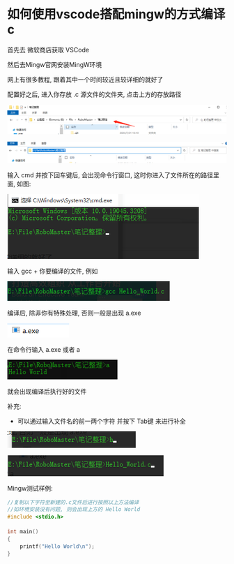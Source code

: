 # 如何使用vscode搭配mingw的方式编译c

首先去 微软商店获取  VSCode 

然后去Mingw官网安装MingW环境

网上有很多教程, 跟着其中一个时间较近且较详细的就好了

配置好之后,  进入你存放 .c 源文件的文件夹, 点击上方的存放路径

![image-20230722213428026](md_picture/image-20230722213428026.png)

![image-20230722213442178](md_picture/image-20230722213442178.png)

输入 cmd 并按下回车键后, 会出现命令行窗口, 这时你进入了文件所在的路径里面, 如图: 

![image-20230722213733790](md_picture/image-20230722213733790.png)

输入 gcc + 你要编译的文件, 例如

![image-20230722214116896](md_picture/image-20230722214116896.png)

编译后, 除非你有特殊处理, 否则一般是出现 a.exe

![image-20230722214149511](md_picture/image-20230722214149511.png)

在命令行输入 a.exe 或者 a

![image-20230722214430721](md_picture/image-20230722214430721.png)

就会出现编译后执行好的文件

补充:

+  可以通过输入文件名的前一两个字符 并按下 Tab键 来进行补全 

![image-20230722214553065](md_picture/image-20230722214553065.png)

![image-20230722214603019](md_picture/image-20230722214603019.png)



Mingw测试样例:

```c
//复制以下字符至新建的.c文件后进行按照以上方法编译
//如环境安装没有问题, 则会出现上方的 Hello World
#include <stdio.h>

int main()
{
    printf("Hello World\n");
}
```

